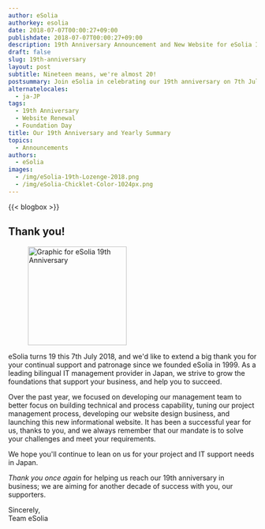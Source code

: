 ```yaml
---
author: eSolia
authorkey: esolia
date: 2018-07-07T00:00:27+09:00
publishdate: 2018-07-07T00:00:27+09:00
description: 19th Anniversary Announcement and New Website for eSolia Inc.
draft: false
slug: 19th-anniversary
layout: post
subtitle: Nineteen means, we're almost 20!
postsummary: Join eSolia in celebrating our 19th anniversary on 7th July 2018.
alternatelocales:
  - ja-JP
tags:
  - 19th Anniversary
  - Website Renewal
  - Foundation Day
title: Our 19th Anniversary and Yearly Summary
topics:
  - Announcements
authors:
  - eSolia
images:
  - /img/eSolia-19th-Lozenge-2018.png
  - /img/eSolia-Chicklet-Color-1024px.png
---
```


{{< blogbox >}}

## Thank you!

<figure class="">
<img class="is-pulled-right has-padding-m" width="200" data-caption="eSolia 19th Anniversary Lozenge" alt="Graphic for eSolia 19th Anniversary" src="/img/eSolia-19th-Lozenge-2018.png" >
</figure>
eSolia turns 19 this 7th July 2018, and we'd like to extend a big thank you for your continual support and patronage since we founded eSolia in 1999. As a leading bilingual IT management provider in Japan, we strive to grow the foundations that support your business, and help you to succeed.

Over the past year, we focused on developing our management team to better focus on building technical and process capability, tuning our project management process, developing our website design business, and launching this new informational website. It has been a successful year for us, thanks to you, and we always remember that our mandate is to solve your challenges and meet your requirements. 

We hope you'll continue to lean on us for your project and IT support needs in Japan.

_Thank you once again_ for helping us reach our 19th anniversary in business; we are aiming for another decade of success with you, our supporters.

Sincerely,  
Team eSolia
